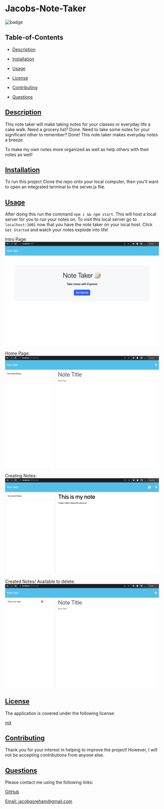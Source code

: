 # Jacobs-Note-Taker

![badge](https://img.shields.io/badge/license-mit-blue)

## Table-of-Contents

- [Description](#description)
- [Installation](#installation)
- [Usage](#usage)

- [License](#license)
- [Contributing](#contributing)
- [Questions](#questions)

## [Description](#table-of-contents)

This note taker will make taking notes for your classes or everyday life a cake walk. Need a grocery list? Done. Need to take some notes for your significant other to remember? Done! This note taker makes everyday notes a breeze.

To make my own notes more organized as well as help others with their notes as well!

## [Installation](#table-of-contents)

To run this project Clone the repo onto your local computer, then you'll want to open an integrated terminal to the server.js file.

## [Usage](#table-of-contents)

After doing this run the command `npm i && npm start`. This will host a local server for you to run your notes on. To visit this local server go to `localhost:3001` now that you have the note taker on your local host. Click `Get Started` and watch your notes explode into life!

Intro Page:
![alt text](images/img1.png "Intro Page to Note Taker")

Home Page:
![](images/img2.png)

Creating Notes:
![](images/img3.png)

Created Notes/ Available to delete:
![](images/img4.png)

[ref]: images


## [License](#table-of-contents)

The application is covered under the following license:

[mit](https://choosealicense.com/licenses/mit)

## [Contributing](#table-of-contents)

Thank you for your interest in helping to improve the project! However, I will not be accepting contributions from anyone else.

## [Questions](#table-of-contents)

Please contact me using the following links:

[GitHub](https://github.com/jacobgoreham)

[Email: jacobgoreham@gmail.com](mailto:jacobgoreham@gmail.com)
